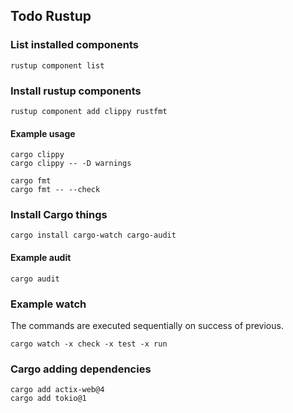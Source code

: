 ## Todo Rustup

### List installed components

    rustup component list


### Install rustup components

    rustup component add clippy rustfmt

#### Example usage

    cargo clippy
    cargo clippy -- -D warnings

    cargo fmt
    cargo fmt -- --check

### Install Cargo things

    cargo install cargo-watch cargo-audit

#### Example audit

    cargo audit


### Example watch

The commands are executed sequentially on success of previous.

    cargo watch -x check -x test -x run

### Cargo adding dependencies
    cargo add actix-web@4
    cargo add tokio@1

